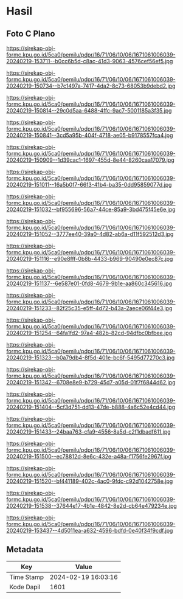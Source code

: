 # Hasil

## Foto C Plano

https://sirekap-obj-formc.kpu.go.id/5ca0/pemilu/pdpr/16/71/06/10/06/1671061006039-20240219-153711--b0cc6b5d-c8ac-41d3-9063-4576cef56ef5.jpg

https://sirekap-obj-formc.kpu.go.id/5ca0/pemilu/pdpr/16/71/06/10/06/1671061006039-20240219-150734--b7c1497a-7417-4da2-8c73-68053b9debd2.jpg

https://sirekap-obj-formc.kpu.go.id/5ca0/pemilu/pdpr/16/71/06/10/06/1671061006039-20240219-150814--29c0d5aa-6488-4ffc-9ac7-5001185a3f35.jpg

https://sirekap-obj-formc.kpu.go.id/5ca0/pemilu/pdpr/16/71/06/10/06/1671061006039-20240219-150841--3cd5a95b-404f-4718-ae05-b9178557fca4.jpg

https://sirekap-obj-formc.kpu.go.id/5ca0/pemilu/pdpr/16/71/06/10/06/1671061006039-20240219-150909--1d39cac1-1697-455d-8e44-8260caa17079.jpg

https://sirekap-obj-formc.kpu.go.id/5ca0/pemilu/pdpr/16/71/06/10/06/1671061006039-20240219-151011--16a5b0f7-66f3-41b4-ba35-0dd95859077d.jpg

https://sirekap-obj-formc.kpu.go.id/5ca0/pemilu/pdpr/16/71/06/10/06/1671061006039-20240219-151032--bf955696-56a7-44ce-85a9-3bd475f45e6e.jpg

https://sirekap-obj-formc.kpu.go.id/5ca0/pemilu/pdpr/16/71/06/10/06/1671061006039-20240219-151052--3777ee40-39a0-4d82-ab6a-d11f592512d3.jpg

https://sirekap-obj-formc.kpu.go.id/5ca0/pemilu/pdpr/16/71/06/10/06/1671061006039-20240219-151116--e90e8fff-0b8b-4433-b969-90490e0ec87c.jpg

https://sirekap-obj-formc.kpu.go.id/5ca0/pemilu/pdpr/16/71/06/10/06/1671061006039-20240219-151137--6e587e01-0fd8-4679-9b1e-aa860c345616.jpg

https://sirekap-obj-formc.kpu.go.id/5ca0/pemilu/pdpr/16/71/06/10/06/1671061006039-20240219-151233--82f25c35-e5ff-4d72-b43a-2aece06f44e3.jpg

https://sirekap-obj-formc.kpu.go.id/5ca0/pemilu/pdpr/16/71/06/10/06/1671061006039-20240219-151254--64fa1fd2-97a4-482b-82cd-94dfbc0bfbee.jpg

https://sirekap-obj-formc.kpu.go.id/5ca0/pemilu/pdpr/16/71/06/10/06/1671061006039-20240219-151323--b0a79db4-8f5d-401e-bc6f-5495d77270c3.jpg

https://sirekap-obj-formc.kpu.go.id/5ca0/pemilu/pdpr/16/71/06/10/06/1671061006039-20240219-151342--6708e8e9-b729-45d7-a05d-01f7f6844d62.jpg

https://sirekap-obj-formc.kpu.go.id/5ca0/pemilu/pdpr/16/71/06/10/06/1671061006039-20240219-151404--5cf3d751-dd13-47de-b888-4a6c52e4cd44.jpg

https://sirekap-obj-formc.kpu.go.id/5ca0/pemilu/pdpr/16/71/06/10/06/1671061006039-20240219-151433--24baa763-cfa9-4556-8a5d-c2f1dbadf611.jpg

https://sirekap-obj-formc.kpu.go.id/5ca0/pemilu/pdpr/16/71/06/10/06/1671061006039-20240219-151500--ec78812d-8e6c-432e-a48a-f1756fe2967f.jpg

https://sirekap-obj-formc.kpu.go.id/5ca0/pemilu/pdpr/16/71/06/10/06/1671061006039-20240219-151520--bf441189-402c-4ac0-9fdc-c92d1042758e.jpg

https://sirekap-obj-formc.kpu.go.id/5ca0/pemilu/pdpr/16/71/06/10/06/1671061006039-20240219-151538--37644e17-4b1e-4842-8e2d-cb64e479234e.jpg

https://sirekap-obj-formc.kpu.go.id/5ca0/pemilu/pdpr/16/71/06/10/06/1671061006039-20240219-153437--4d5011ea-a632-4596-bdfd-0e40f34f9cdf.jpg


## Metadata

| Key        | Value               |
| ---------- | ------------------- |
| Time Stamp | 2024-02-19 16:03:16 |
| Kode Dapil | 1601                |



